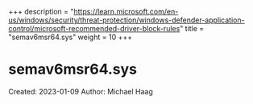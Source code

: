 +++
description = "https://learn.microsoft.com/en-us/windows/security/threat-protection/windows-defender-application-control/microsoft-recommended-driver-block-rules"
title = "semav6msr64.sys"
weight = 10
+++

# semav6msr64.sys

Created: 2023-01-09
Author: Michael Haag



